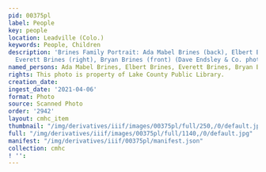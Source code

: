 ```yaml
---
pid: 00375pl
label: People
key: people
location: Leadville (Colo.)
keywords: People, Children
description: 'Brines Family Portrait: Ada Mabel Brines (back), Elbert Brines (left),
  Everett Brines (right), Bryan Brines (front) (Dave Endsley & Co. photo)'
named_persons: Ada Mabel Brines, Elbert Brines, Everett Brines, Bryan Brines
rights: This photo is property of Lake County Public Library.
creation_date: 
ingest_date: '2021-04-06'
format: Photo
source: Scanned Photo
order: '2942'
layout: cmhc_item
thumbnail: "/img/derivatives/iiif/images/00375pl/full/250,/0/default.jpg"
full: "/img/derivatives/iiif/images/00375pl/full/1140,/0/default.jpg"
manifest: "/img/derivatives/iiif/00375pl/manifest.json"
collection: cmhc
! '': 
---
```

